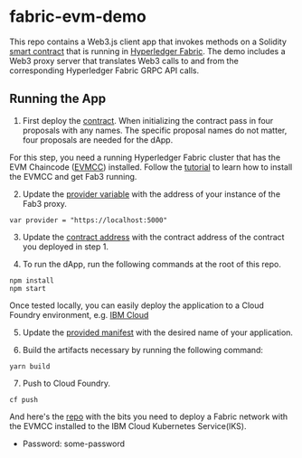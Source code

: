 # fabric-evm-demo

This repo contains a Web3.js client app that invokes methods on a Solidity
[smart contract](poll.sol) that is running in [Hyperledger Fabric](https://www.hyperledger.org/projects/fabric).
The demo includes a Web3 proxy server that translates Web3 calls to and from the corresponding
Hyperledger Fabric GRPC API calls.


## Running the App

1. First deploy the [contract](poll.sol). When initializing the contract pass in four proposals with any names.
The specific proposal names do not matter, four proposals are needed for the
dApp.

For this step, you need a running Hyperledger Fabric cluster
that has the EVM Chaincode ([EVMCC](https://github.com/hyperledger/fabric-chaincode-evm))
installed. Follow the [tutorial](https://github.com/hyperledger/fabric-chaincode-evm/blob/master/examples/EVM_Smart_Contracts.md)
to learn how to install the EVMCC and get Fab3 running.

2. Update the [provider variable](https://github.com/IBM/hyperledger-fabric-evm-demo/blob/master/src/dapp.js#L5)
with the address of your instance of the Fab3 proxy.
```
var provider = "https://localhost:5000"
```

3. Update the [contract address](https://github.com/IBM/hyperledger-fabric-evm-demo/blob/master/src/dapp.js#L40)
with the contract address of the contract you deployed in step 1.

4. To run the dApp, run the following commands at the root of this repo.
```
npm install
npm start
```

Once tested locally, you can easily deploy the application to a Cloud Foundry
environment, e.g. [IBM Cloud](https://console.bluemix.net/)

5. Update the [provided manifest](manifest.yml) with the desired name of your application.

6. Build the artifacts necessary by running the following command:
```
yarn build
```

7. Push to Cloud Foundry.
```
cf push
```

And here's the [repo](https://github.com/swetharepakula/fabric-evm-ibm-container-service)
with the bits you need to deploy a Fabric network with the EVMCC installed to the IBM
Cloud Kubernetes Service(IKS).

* Password: some-password
